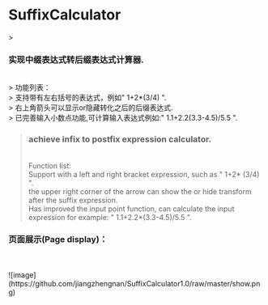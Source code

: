 <h1>SuffixCalculator</h1>
> <h3>实现中缀表达式转后缀表达式计算器.</h3></br>
> 功能列表：</br>
> 支持带有左右括号的表达式，例如" 1+2*(3/4) ".</br>
> 右上角箭头可以显示or隐藏转化之后的后缀表达式.</br>
> 已完善输入小数点功能,可计算输入表达式例如:" 1.1+2.2(3.3-4.5)/5.5 ".</br>

> <h3> achieve infix to postfix expression calculator.</h3></br>
> Function list: </br>
> Support with a left and right bracket expression, such as " 1+2* (3/4) ".</br>
> the upper right corner of the arrow can show the or hide transform after the suffix expression.</br>
> Has improved the input point function, can calculate the input expression for example: " 1.1+2.2*(3.3-4.5)/5.5 ".</br>

<h3>页面展示(Page display)：</h3></br>
</br>
![image](https://github.com/jiangzhengnan/SuffixCalculator1.0/raw/master/show.png)
